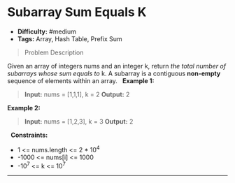 # Subarray Sum Equals K

- **Difficulty:** #medium  
- **Tags:** Array, Hash Table, Prefix Sum

>Problem Description

Given an array of integers nums and an integer k, return *the total number of subarrays whose sum equals to* k.
A subarray is a contiguous **non-empty** sequence of elements within an array.
 
**Example 1:**

> **Input:** nums = [1,1,1], k = 2
> **Output:** 2

**Example 2:**

> **Input:** nums = [1,2,3], k = 3
> **Output:** 2

 
**Constraints:**

- 1 <= nums.length <= 2 * 10<sup>4</sup>
- -1000 <= nums[i] <= 1000
- -10<sup>7</sup> <= k <= 10<sup>7</sup>

---
